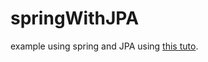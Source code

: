 # springWithJPA

example using spring and JPA using [this tuto](https://spring.io/guides/gs/serving-web-content/).
